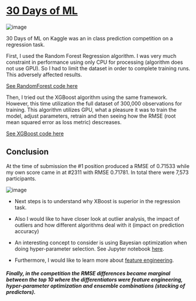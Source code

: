 # [30 Days of ML](https://www.kaggle.com/c/30-days-of-ml)

![image](https://user-images.githubusercontent.com/34986276/131709426-c83fab26-6e78-4ae6-a89c-3a36a6820f33.png)

30 Days of ML on Kaggle was an in class prediction competition on a regression task.

First, I used the Random Forest Regression algorithm. 
I was very much constraint in performance using only CPU for processing (algorithm does not use GPU).
So I had to limit the dataset in order to complete training runs. This adversely affected results. 

[See RandomForest code here](https://github.com/andriescoetsee/my_first_kaggle_competition/blob/4921edfc802a2aa1c968ae869392150fbf53ad9f/30-days-of-ml-random-forest.ipynb)

Then, I tried out the XGBoost algorithm using the same framework. However, this time utilization the full dataset of 300,000 observations for training.
This algorithm utilizes GPU, what a pleasure it was to train the model, adjust parameters, retrain and then seeing how the RMSE (root mean squared error as loss metric) descreases. 

[See XGBoost code here](https://github.com/andriescoetsee/my_first_kaggle_competition/blob/f7237fce1afbd4183cc4e49d1a595238cee49315/30-days-of-ml-xgboost.ipynb)

## Conclusion

At the time of submission the #1 position produced a RMSE of 0.71533 while my own score came in at #2311 with RMSE 0.71781. 
In total there were 7,573 participants. 

![image](https://user-images.githubusercontent.com/34986276/131710214-2a908a25-c85d-47f2-8aa6-75ec6f84261f.png)

* Next steps is to understand why XBoost is superior in the regression task. 

* Also I would like to have closer look at outlier analysis, the impact of outliers and how different algorithms deal with it (impact on prediction accuracy)

* An interesting concept to consider is using Bayesian optimization when doing hyper-parameter selection. See Jupyter notebook [here](https://github.com/andriescoetsee/my_first_kaggle_competition/blob/be4682e42d556822c46e966cee80071e86ca62b8/tutorial-bayesian-optimization-with-xgboost.ipynb).

* Furthermore, I would like to learn more about [feature engineering](https://www.kaggle.com/learn/feature-engineering).

##### Finally, in the competition the RMSE differences became marginal between the top 10 where the differentiators were feature engineering, hyper-parameter optimization and ensemble combinations (stacking of predictors). 







